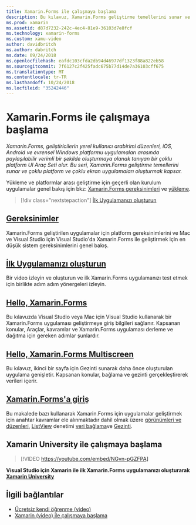 ```yaml
---
title: Xamarin.Forms ile çalışmaya başlama
description: Bu kılavuz, Xamarin.Forms geliştirme temellerini sunar ve çoklu platform ve çoklu ekran uygulamaları oluşturmak kapsar.
ms.prod: xamarin
ms.assetid: d87d7232-242c-4ec4-81e9-36103d7e8fcf
ms.technology: xamarin-forms
ms.custom: xamu-video
author: davidbritch
ms.author: dabritch
ms.date: 09/24/2018
ms.openlocfilehash: eafdc103cfda2db94d46977df1323f88a822eb58
ms.sourcegitcommit: 7f6127c2f425fadc675b77d14de7a36103cff675
ms.translationtype: MT
ms.contentlocale: tr-TR
ms.lasthandoff: 10/24/2018
ms.locfileid: "35242446"
---
```

# <a name="get-started-with-xamarinforms"></a>Xamarin.Forms ile çalışmaya başlama

_Xamarin.Forms, geliştiricilerin yerel kullanıcı arabirimi düzenleri, iOS, Android ve evrensel Windows platformu uygulamaları arasında paylaşılabilir verimli bir şekilde oluşturmaya olanak tanıyan bir çoklu platform UI Araç Seti olur. Bu seri, Xamarin.Forms geliştirme temellerini sunar ve çoklu platform ve çoklu ekran uygulamaları oluşturmak kapsar._

Yükleme ve platformlar arası geliştirme için geçerli olan kurulum uygulamalar genel bakış için bkz: [Xamarin.Forms gereksinimleri](installation.md) ve [yükleme](~/cross-platform/get-started/installation/index.md).

> [!div class="nextstepaction"]
> [İlk Uygulamanızı oluşturun](~/xamarin-forms/get-started/first-app/index.md)

## <a name="requirementsinstallationmd"></a>[Gereksinimler](installation.md)

Xamarin.Forms geliştirilen uygulamalar için platform gereksinimlerini ve Mac ve Visual Studio için Visual Studio'da Xamarin.Forms ile geliştirmek için en düşük sistem gereksinimlerini genel bakış.

## <a name="build-your-first-appfirst-appindexmd"></a>[İlk Uygulamanızı oluşturun](first-app/index.md)

Bir video izleyin ve oluşturun ve ilk Xamarin.Forms uygulamanızı test etmek için birlikte adım adım yönergeleri izleyin.

## <a name="hello-xamarinformshello-xamarin-formsindexmd"></a>[Hello, Xamarin.Forms](hello-xamarin-forms/index.md)

Bu kılavuzda Visual Studio veya Mac için Visual Studio kullanarak bir Xamarin.Forms uygulaması geliştirmeye giriş bilgileri sağlanır. Kapsanan konular, Araçlar, kavramlar ve Xamarin.Forms uygulaması derleme ve dağıtma için gereken adımlar şunlardır.

## <a name="hello-xamarinforms-multiscreenhello-xamarin-forms-multiscreenindexmd"></a>[Hello, Xamarin.Forms Multiscreen](hello-xamarin-forms-multiscreen/index.md)

Bu kılavuz, ikinci bir sayfa için Gezinti sunarak daha önce oluşturulan uygulama genişletir. Kapsanan konular, bağlama ve gezinti gerçekleştirerek verileri içerir.

## <a name="introduction-to-xamarinformsintroduction-to-xamarin-formsmd"></a>[Xamarin.Forms'a giriş](introduction-to-xamarin-forms.md)

Bu makalede bazı kullanarak Xamarin.Forms için uygulamalar geliştirmek için anahtar kavramlar ele alınmaktadır dahil olmak üzere [görünümleri ve düzenleri](~/xamarin-forms/get-started/introduction-to-xamarin-forms.md#user-interface), [ListView](~/xamarin-forms/get-started/introduction-to-xamarin-forms.md#lists-in-xamarinforms) denetimi [veri bağlama](~/xamarin-forms/get-started/introduction-to-xamarin-forms.md#data-binding)ve [Gezinti](~/xamarin-forms/get-started/introduction-to-xamarin-forms.md#navigation).

## <a name="get-started-with-xamarin-university"></a>Xamarin University ile çalışmaya başlama

> [!VIDEO https://youtube.com/embed/NGvn-pGZFPA]

**Visual Studio için Xamarin ile ilk Xamarin.Forms uygulamanızı oluşturarak [Xamarin University](https://university.xamarin.com)**

## <a name="related-links"></a>İlgili bağlantılar

- [Ücretsiz kendi öğrenme (video)](https://university.xamarin.com/self-guided)
- [Xamarin (video) ile çalışmaya başlama](https://developer.xamarin.com/videos/)

